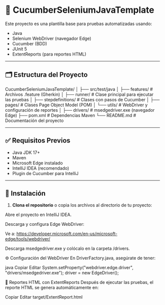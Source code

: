 # 🧪 CucumberSeleniumJavaTemplate

Este proyecto es una plantilla base para pruebas automatizadas usando:
- Java
- Selenium WebDriver (navegador Edge)
- Cucumber (BDD)
- JUnit 5
- ExtentReports (para reportes HTML)

---

## 🗂️ Estructura del Proyecto

CucumberSeleniumJavaTemplate/ │ ├── src/test/java │ ├── features/ # Archivos .feature (Gherkin) │ ├── runner/ # Clase principal para ejecutar las pruebas │ ├── stepdefinitions/ # Clases con pasos de Cucumber │ ├── pages/ # Clases Page Object Model (POM) │ └── utils/ # WebDriver y configuración de reportes │ ├── drivers/ # msedgedriver.exe (navegador Edge) ├── pom.xml # Dependencias Maven └── README.md # Documentación del proyecto



---

## ✅ Requisitos Previos

- Java JDK 17+
- Maven
- Microsoft Edge instalado
- IntelliJ IDEA (recomendado)
- Plugin de Cucumber para IntelliJ

---

## 🔧 Instalación

1. **Clona el repositorio** o copia los archivos al directorio de tu proyecto:

Abre el proyecto en IntelliJ IDEA.

Descarga y configura Edge WebDriver:

Ve a: https://developer.microsoft.com/en-us/microsoft-edge/tools/webdriver/

Descarga msedgedriver.exe y colócalo en la carpeta /drivers.


⚙️ Configuración del WebDriver
En DriverFactory.java, asegúrate de tener:

java
Copiar
Editar
System.setProperty("webdriver.edge.driver", "drivers/msedgedriver.exe");
driver = new EdgeDriver();


🧾 Reportes HTML con ExtentReports
Después de ejecutar las pruebas, el reporte HTML se genera automáticamente en:

Copiar
Editar
target/ExtentReport.html
